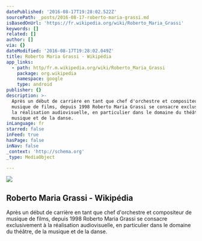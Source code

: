 ```yaml
---
datePublished: '2016-08-17T19:28:02.522Z'
sourcePath: _posts/2016-08-17-roberto-maria-grassi.md
isBasedOnUrl: 'https://fr.wikipedia.org/wiki/Roberto_Maria_Grassi'
keywords: []
related: []
author: []
via: {}
dateModified: '2016-08-17T19:28:02.049Z'
title: Roberto Maria Grassi - Wikipédia
app_links:
  - path: http/fr.m.wikipedia.org/wiki/Roberto_Maria_Grassi
    package: org.wikipedia
    namespace: google
    type: android
publisher: {}
description: >-
  Après un début de carrière en tant que chef d'orchestre et compositeur de
  musique de films, depuis 1998 Roberto Maria Grassi se consacre exclusivement à
  la réalisation audiovisuelle, en particulier dans le domaine du théâtre, de la
  musique et de la danse.
inLanguage: fr
starred: false
inFeed: true
hasPage: false
inNav: false
_context: 'http://schema.org'
_type: MediaObject

---
```

<article style=""><img src="https://s3-us-west-2.amazonaws.com/the-grid-img/p/c3c780120c750bb11d4bff1d8dccdf58de662bf8.jpg" /><h1>Roberto Maria Grassi - Wikipédia</h1><p>Après un début de carrière en tant que chef d'orchestre et compositeur de musique de films, depuis 1998 Roberto Maria Grassi se consacre exclusivement à la réalisation audiovisuelle, en particulier dans le domaine du théâtre, de la musique et de la danse.</p></article>